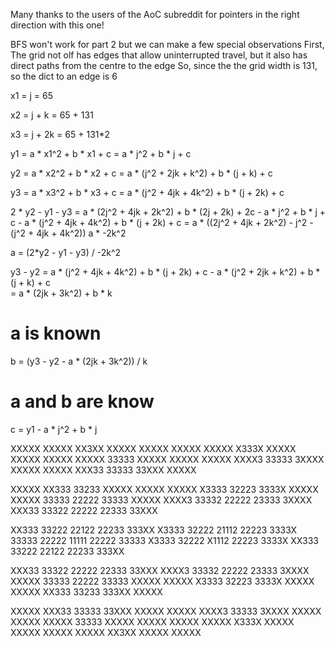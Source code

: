Many thanks to the users of the AoC subreddit for pointers in the right direction with this one!


BFS won't work for part 2 but we can make a few special observations 
First, The grid not olf has edges that allow uninterrupted travel, but it also has direct paths from the centre to the edge 
So, since the the grid width is 131, so the dict to an edge is 6

x1 = j = 65

x2 = j + k = 65 + 131

x3 = j + 2k = 65 + 131*2


y1 = a * x1^2 + b * x1 + c
   = a * j^2 + b * j + c

y2 = a * x2^2 + b * x2 + c
   = a * (j^2 + 2jk + k^2) + b * (j + k) + c

y3 = a * x3^2 + b * x3 + c
   = a * (j^2 + 4jk + 4k^2) + b * (j + 2k) + c



2 * y2 - y1 - y3
   = a * (2j^2 + 4jk + 2k^2)  + b * (2j + 2k) + 2c -
     a * j^2                  + b * j         + c  -
     a * (j^2 + 4jk + 4k^2)   + b * (j + 2k)  + c
   = a * ((2j^2 + 4jk + 2k^2) - j^2 - (j^2 + 4jk + 4k^2))
     a * -2k^2

a  = (2*y2 - y1 - y3) / -2k^2

y3 - y2
   = a * (j^2 + 4jk + 4k^2) + b * (j + 2k) + c -
     a * (j^2 + 2jk + k^2)  + b * (j + k)  + c  
   = a * (2jk + 3k^2)       + b * k

# a is known

b = (y3 - y2 - a * (2jk + 3k^2)) / k

# a and b are know

c = y1 - a * j^2 + b * j


XXXXX XXXXX XX3XX XXXXX XXXXX
XXXXX XXXXX X333X XXXXX XXXXX
XXXXX XXXXX 33333 XXXXX XXXXX
XXXXX XXXX3 33333 3XXXX XXXXX
XXXXX XXX33 33333 33XXX XXXXX

XXXXX XX333 33233 XXXXX XXXXX
XXXXX X3333 32223 3333X XXXXX
XXXXX 33333 22222 33333 XXXXX
XXXX3 33332 22222 23333 3XXXX
XXX33 33322 22222 22333 33XXX

XX333 33222 22122 22233 333XX
X3333 32222 21112 22223 3333X
33333 22222 11111 22222 33333
X3333 32222 X1112 22223 3333X
XX333 33222 22122 22233 333XX

XXX33 33322 22222 22333 33XXX
XXXX3 33332 22222 23333 3XXXX
XXXXX 33333 22222 33333 XXXXX
XXXXX X3333 32223 3333X XXXXX
XXXXX XX333 33233 333XX XXXXX

XXXXX XXX33 33333 33XXX XXXXX
XXXXX XXXX3 33333 3XXXX XXXXX
XXXXX XXXXX 33333 XXXXX XXXXX
XXXXX XXXXX X333X XXXXX XXXXX
XXXXX XXXXX XX3XX XXXXX XXXXX

